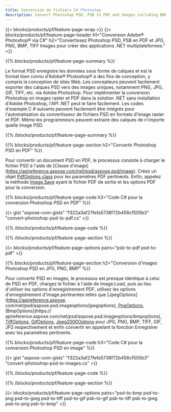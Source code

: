 ```yaml
---
title: Conversion de fichiers C# Photoshop
description: Convert Photoshop PSD, PSB to PDF and Images including BMP, JPG, PNG, TIFF with few lines of C# code via .NET library.
---
```


{{< blocks/products/pf/feature-page-wrap >}}
{{< blocks/products/pf/feature-page-header h1="Conversion Adobe® Photoshop® via C#" h2="Convertissez Photoshop PSD, PSB en PDF et JPG, PNG, BMP, TIFF Images pour créer des applications .NET multiplateformes." >}}

{{% blocks/products/pf/feature-page-summary %}}

Le format PSD enregistre les données sous forme de calques et est le format bien connu d'Adobe® Photoshop® à des fins de conception, y compris la conception de sites Web. Les concepteurs peuvent facilement exporter des calques PSD vers des images uniques, notamment PNG, JPG, GIF, TIFF, etc. via Adobe Photoshop. Pour implémenter la conversion Photoshop en images raster et PDF dans la solution .NET sans installation d'Adobe Photoshop, l'API .NET peut le faire facilement. Les codes d'exemple C # suivants peuvent facilement être intégrés pour l'automatisation du convertisseur de fichiers PSD en formats d'image raster et PDF. Même les programmeurs peuvent extraire des calques de n'importe quelle image PSD.


{{% /blocks/products/pf/feature-page-summary  %}}

{{% blocks/products/pf/feature-page-section  h2="Convertir Photoshop PSD en PDF" %}}

Pour convertir un document PSD en PDF, le processus consiste à charger le fichier PSD à l'aide de [Classe d'image] (https://apireference.aspose.com/net/psd/aspose.psd/image). Créez un objet [PdfOptions class](https://apireference.aspose.com/net/psd/aspose.psd.imageoptions/pdfoptions) pour les paramètres PDF pertinents. Enfin, appelez la méthode [Image.Save](https://apireference.aspose.com/net/psd/aspose.psd.image/save/methods/3) ayant le fichier PDF de sortie et les options PDF pour la conversion.

{{% blocks/products/pf/feature-page-code h3="Code C# pour la conversion Photoshop PSD en PDF" %}}

{{< gist "aspose-com-gists" "f322a3af27fefa5738f72b456cf505b3" "convert-photoshop-psd-to-pdf.cs" >}}

{{% /blocks/products/pf/feature-page-code  %}}

{{% /blocks/products/pf/feature-page-section %}}

{{< blocks/products/pf/feature-page-options pairs="psb-to-pdf psd-to-pdf" >}}

{{% blocks/products/pf/feature-page-section  h2="Conversion d'images Photoshop PSD en JPG, PNG, BMP" %}}

Pour convertir PSD en images, le processus est presque identique à celui de PSD en PDF, chargez le fichier à l'aide de Image.Load, puis au lieu d'utiliser les options d'enregistrement PDF, utilisez les options d'enregistrement d'image pertinentes telles que [JpegOptions] (https://apireference.aspose. com/net/psd/aspose.psd.imageoptions/jpegoptions), [PngOptions](https://apireference.aspose.com/net/psd/aspose.psd.imageoptions/pngoptions), [BmpOptions](https:// apireference.aspose.com/net/psd/aspose.psd.imageoptions/bmpoptions), [TiffOptions](https://apireference.aspose.com/net/psd/aspose.psd.imageoptions/tiffoptions), [GifOptions]( https://apireference.aspose.com/net/psd/aspose.psd.imageoptions/gifoptions), [Jpeg2000Options](https://apireference.aspose.com/net/psd/aspose.psd.imageoptions/jpeg2000options) pour JPG, PNG, BMP, TIFF, GIF, JP2 respectivement et enfin convertir en appelant la fonction Enregistrer avec les paramètres pertinents.


{{% blocks/products/pf/feature-page-code h3="Code C# pour la conversion Photoshop PSD en image" %}}

{{< gist "aspose-com-gists" "f322a3af27fefa5738f72b456cf505b3" "convert-photoshop-psd-to-images.cs" >}}

{{% /blocks/products/pf/feature-page-code  %}}

{{% /blocks/products/pf/feature-page-section %}}

{{< blocks/products/pf/feature-page-options pairs="psd-to-bmp psd-to-png psd-to-jpeg psd-to-tiff psd-to-gif psb-to-gif psb-to-tiff psb-to-jpeg psb-to-png psb-to-bmp" >}}

